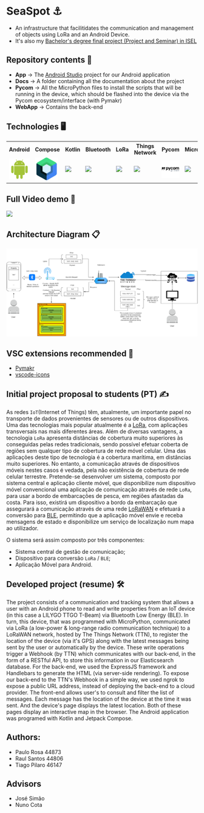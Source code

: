 # SeaSpot ⚓
- An infrastructure that facilitidates the communication and management of objects using LoRa and an Android Device. 
- It's also my [Bachelor's degree final project (Project and Seminar) in ISEL](https://www.isel.pt/curso/licenciatura/licenciatura-em-engenharia-informatica-e-de-computadores)

## Repository contents 📁
- **App** -> The [Android Studio](https://developer.android.com/studio) project for our Android application
- **Docs** -> A folder containing all the documentation about the project
- **Pycom** -> All the MicroPython files to install the scripts that will be running in the device, which should be flashed into the device via the Pycom ecosystem/interface (with Pymakr)
- **WebApp** -> Contains the back-end

## Technologies 🖥️

<table>
  <tr>
    <th>Android</th>
    <th>Compose</th>
    <th>Kotlin</th>
    <th>Bluetooth</th>
    <th>LoRa</th>
    <th>Things Network</th>
    <th>Pycom</th>
    <th>MicroPython</th>
    <th>ExpressJS</th>
    <th>NodeJS</th>
    <th>JavaScript</th>
    <th>Bootstrap</th>
    <th>Handlebars</th>
    <th>Elasticsearch</th>
    <th>Leaflet</th>
  </tr>
  <tr>
    <td><img width="60" src='https://raw.githubusercontent.com/devicons/devicon/master/icons/android/android-original.svg'></td>
    <td><img width="60" src='https://raw.githubusercontent.com/devicons/devicon/master/icons/jetpackcompose/jetpackcompose-original.svg'></td>
    <td><img width="60" src='https://upload.wikimedia.org/wikipedia/commons/thumb/7/74/Kotlin_Icon.png/480px-Kotlin_Icon.png'></td>
    <td><img width="55" src='https://seeklogo.com/images/B/bluetooth-logo-FF6A94E806-seeklogo.com.png'></td>
    <td><img width="60" src='https://aptinex.com/wp-content/uploads/2017/09/iot-lora-alliance-logo.svg.png'></td>
    <td><img width="75" src='https://static.wikia.nocookie.net/iot-fpms/images/d/d7/Ttn-logo.png/revision/latest/scale-to-width-down/1000?cb=20170515163520'></td>
    <td><img width="75" src="./Docs/images/pycom(will_become_SG Wireless).png"></td>
    <td><img width="60" src='https://upload.wikimedia.org/wikipedia/commons/4/4e/Micropython-logo.svg'></td>
    <td><img width="60" src='https://github.com/tandpfun/skill-icons/raw/main/icons/ExpressJS-Light.svg'></td>
    <td><img width="60" src='https://github.com/devicons/devicon/raw/master/icons/nodejs/nodejs-plain-wordmark.svg'></td>
    <td><img width="60" src='https://github.com/tandpfun/skill-icons/raw/main/icons/JavaScript.svg'></td>
    <td><img width="60" src='https://github.com/devicons/devicon/raw/master/icons/bootstrap/bootstrap-original.svg'></td>
    <td><img width="60" src='https://github.com/devicons/devicon/raw/master/icons/handlebars/handlebars-original-wordmark.svg'></td>
    <td><img width="60" src='https://raw.githubusercontent.com/tandpfun/skill-icons/main/icons/Elasticsearch-Light.svg'></td>
    <td><img width="60" src='./Docs/images/Leaflet.jpg'></td>
  </tr>
</table>

## Full Video demo 🎥
[![](https://drive.google.com/thumbnail?id=1r2sCZwmqTKcbPIIBwoCWpv1_7TU3zCZ4)](https://drive.google.com/file/d/1r2sCZwmqTKcbPIIBwoCWpv1_7TU3zCZ4/view?usp=drive_link)

## Architecture Diagram 📋
<img width="720" src='./Docs/Diagrams/Project_Structure_Detailed.png'>


## VSC extensions recommended 🔌 
- [Pymakr](https://marketplace.visualstudio.com/items?itemName=pycom.Pymakr)
- [vscode-icons](https://marketplace.visualstudio.com/items?itemName=vscode-icons-team.vscode-icons)

## Initial project proposal to students (PT) ✍️

As redes `IoT`(Internet of Things) têm, atualmente, um importante papel no transporte de dados provenientes de sensores ou de outros dispositivos. Uma das tecnologias mais popular atualmente é a [LoRa](https://www.semtech.com/lora/what-is-lora), com aplicações transversais nas mais diferentes áreas. Além de diversas vantagens, a tecnologia `LoRa` apresenta distâncias de cobertura muito superiores às conseguidas pelas redes tradicionais, sendo possível efetuar coberta de regiões sem qualquer tipo de cobertura de rede móvel celular. Uma das aplicações deste tipo de tecnologia é a cobertura marítima, em distâncias muito superiores. No entanto, a comunicação através de dispositivos móveis nestes casos é vedada, pela não existência de cobertura de rede celular terrestre. Pretende-se desenvolver um sistema, composto por sistema central e aplicação cliente móvel, que disponibilize num dispositivo móvel convencional uma aplicação de comunicação através de rede `LoRa`, para usar a bordo de embarcações de pesca, em regiões afastadas da costa. Para isso, existirá um dispositivo a bordo da embarcação que assegurará a comunicação através de uma rede [LoRaWAN](https://lora-alliance.org/about-lorawan/) e efetuará a conversão para [BLE](https://www.bluetooth.com/bluetooth-resources/intro-to-bluetooth-low-energy/), permitindo que a aplicação móvel envie e receba mensagens de estado e disponibilize um serviço de localização num mapa ao utilizador.

O sistema será assim composto por três componentes: 
- Sistema central de gestão de comunicação; 
- Dispositivo para conversão `LoRa` / `BLE`;
- Aplicação Móvel para Android.

## Developed project (resume) 🛠️
The project consists of a communication and tracking system that allows a user with an Android phone to read and write properties from an IoT device (in this case a LILYGO TTGO T-Beam) via Bluetooth Low Energy (BLE). In turn, this device, that was programmed with MicroPython, communicated  via LoRa (a low-power & long-range radio communication technique) to a LoRaWAN network, hosted by The Things Network (TTN), to register the location of the device (via it's GPS) along with the latest messages being sent by the user or automatically by the device. These write operations trigger a Webhook (by TTN) which communicates with our back-end, in the form of a RESTful API, to store this information in our Elasticsearch database. For the back-end, we used the ExpressJS framework and Handlebars to generate the HTML (via server-side rendering). To expose our back-end to the TTN's Webhook in a simple way, we used ngrok to expose a public URL address, instead of deploying the back-end to a cloud provider. The front-end allows user's to consult and filter the list of messages. Each message has the location of the device at the time it was sent. And the device's page displays the latest location. Both of these pages display an interactive map in the browser. The Android application was programed with Kotlin and Jetpack Compose.

## Authors:
- Paulo Rosa 44873
- Raul Santos 44806
- Tiago Pilaro 46147

## Advisors
- José Simão
- Nuno Cota
